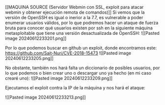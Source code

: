 [[MAQUINA SOURCE (Servidor Webmin con SSL, exploit para atacar webmin y obtener ejecución remota de comandos)]]
Si vemos que la versión de OpenSSH es igual o inerior a la 7.7, es vulnerable a poder enumerar usuarios válidos, por lo que podremos hacer un ataque de fuerza bruta para conocer qué usuarios existen por ssh en la siguiente máquina metasploitable que tiene una versión desactualizada de OpenSSH:
![[Pasted image 20240612233201.png]]

Por lo que podemos buscar en github un exploit, donde encontramos este:
https://github.com/Sait-Nuri/CVE-2018-15473
![[Pasted image 20240612233205.png]]

No obstante, también nos hará falta un diccionario de posibles usuarios, por lo que podemos o bien crear uno o descargar uno ya hecho (en mi caso crearé uno):
![[Pasted image 20240612233209.png]]

Ejecutamos el exploit contra la IP de la máquina y nos hará el ataque:

![[Pasted image 20240612233213.png]]